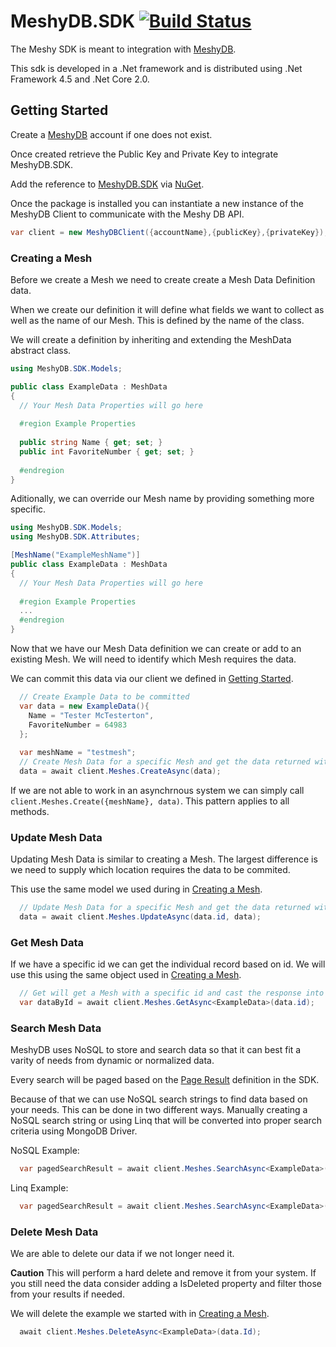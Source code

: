 # MeshyDB.SDK [![Build Status](https://yetisoftworks.visualstudio.com/CloudX/_apis/build/status/yetisoftworks.MeshyDB.SDK)](https://yetisoftworks.visualstudio.com/CloudX/_build/latest?definitionId=3)

The Meshy SDK is meant to integration with [MeshyDB](http://meshydb.com).

This sdk is developed in a .Net framework and is distributed using .Net Framework 4.5 and .Net Core 2.0.

## Getting Started
Create a [MeshyDB](http://meshydb.com) account if one does not exist.

Once created retrieve the Public Key and Private Key to integrate MeshyDB.SDK.

Add the reference to [MeshyDB.SDK](https://www.nuget.org/packages/MeshyDB.SDK/) via [NuGet](https://www.nuget.org).

Once the package is installed you can instantiate a new instance of the MeshyDB Client to communicate with the Meshy DB API.

``` c#
var client = new MeshyDBClient({accountName},{publicKey},{privateKey});
```

### Creating a Mesh
Before we create a Mesh we need to create create a Mesh Data Definition data. 

When we create our definition it will define what fields we want to collect as well as the name of our Mesh. This is defined by the name of the class.

We will create a definition by inheriting and extending the MeshData abstract class.

``` c#
using MeshyDB.SDK.Models;

public class ExampleData : MeshData
{
  // Your Mesh Data Properties will go here
  
  #region Example Properties
  
  public string Name { get; set; }
  public int FavoriteNumber { get; set; }
  
  #endregion
}
```

Aditionally, we can override our Mesh name by providing something more specific.

``` c#
using MeshyDB.SDK.Models;
using MeshyDB.SDK.Attributes;

[MeshName("ExampleMeshName")]
public class ExampleData : MeshData
{
  // Your Mesh Data Properties will go here
  
  #region Example Properties
  ...  
  #endregion
}
```

Now that we have our Mesh Data definition we can create or add to an existing Mesh. We will need to identify which Mesh requires the data.

We can commit this data via our client we defined in [Getting Started](#getting-started).

``` c#
  // Create Example Data to be committed
  var data = new ExampleData(){
    Name = "Tester McTesterton",
    FavoriteNumber = 64983
  };
  
  var meshName = "testmesh";
  // Create Mesh Data for a specific Mesh and get the data returned with the committed id from the API
  data = await client.Meshes.CreateAsync(data);
```

If we are not able to work in an asynchrnous system we can simply call `client.Meshes.Create({meshName}, data)`. This pattern applies to all methods.

### Update Mesh Data
Updating Mesh Data is similar to creating a Mesh. The largest difference is we need to supply which location requires the data to be commited.

This use the same model we used during in [Creating a Mesh](#creating-a-mesh).

``` c#
  // Update Mesh Data for a specific Mesh and get the data returned with the committed id from the API
  data = await client.Meshes.UpdateAsync(data.id, data);
```

### Get Mesh Data
If we have a specific id we can get the individual record based on id. We will use this using the same object used in [Creating a Mesh](#creating-a-mesh).

```c#
  // Get will get a Mesh with a specific id and cast the response into the provided class definition as long as it extends MeshData
  var dataById = await client.Meshes.GetAsync<ExampleData>(data.id);
```

### Search Mesh Data
MeshyDB uses NoSQL to store and search data so that it can best fit a varity of needs from dynamic or normalized data.

Every search will be paged based on the [Page Result]() definition in the SDK.

Because of that we can use NoSQL search strings to find data based on your needs. This can be done in two different ways. Manually creating a NoSQL search string or using Linq that will be converted into proper search criteria using MongoDB Driver.

NoSQL Example:
```c#
  var pagedSearchResult = await client.Meshes.SearchAsync<ExampleData>("{ 'FavoriteNumber': { '$gt': 5000 } }");
```

Linq Example:
```c#
  var pagedSearchResult = await client.Meshes.SearchAsync<ExampleData>((t) => t.FavoriteNumber > 5000);
```

### Delete Mesh Data
We are able to delete our data if we not longer need it. 

**__Caution__** This will perform a hard delete and remove it from your system. If you still need the data consider adding a IsDeleted property and filter those from your results if needed.

We will delete the example we started with in [Creating a Mesh](#creating-a-mesh).
```c#
  await client.Meshes.DeleteAsync<ExampleData>(data.Id);
```
